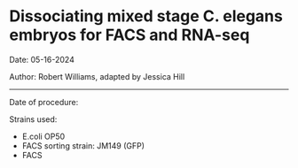 # Dissociating mixed stage C. elegans embryos for FACS and RNA-seq

Date: 05-16-2024

Author: Robert Williams, adapted by Jessica Hill

---

Date of procedure: 

Strains used: 
- E.coli OP50
- FACS sorting strain: JM149 (GFP)
- FACS 

